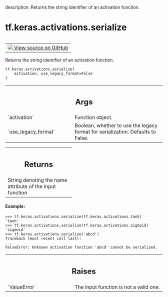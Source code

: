 description: Returns the string identifier of an activation function.

<div itemscope itemtype="http://developers.google.com/ReferenceObject">
<meta itemprop="name" content="tf.keras.activations.serialize" />
<meta itemprop="path" content="Stable" />
</div>

# tf.keras.activations.serialize

<!-- Insert buttons and diff -->

<table class="tfo-notebook-buttons tfo-api nocontent" align="left">
<td>
  <a target="_blank" href="https://github.com/keras-team/keras/tree/v2.15.0/keras/activations.py#L513-L578">
    <img src="https://www.tensorflow.org/images/GitHub-Mark-32px.png" />
    View source on GitHub
  </a>
</td>
</table>



Returns the string identifier of an activation function.


<pre class="devsite-click-to-copy prettyprint lang-py tfo-signature-link">
<code>tf.keras.activations.serialize(
    activation, use_legacy_format=False
)
</code></pre>



<!-- Placeholder for "Used in" -->


<!-- Tabular view -->
 <table class="responsive fixed orange">
<colgroup><col width="214px"><col></colgroup>
<tr><th colspan="2"><h2 class="add-link">Args</h2></th></tr>

<tr>
<td>
`activation`<a id="activation"></a>
</td>
<td>
Function object.
</td>
</tr><tr>
<td>
`use_legacy_format`<a id="use_legacy_format"></a>
</td>
<td>
Boolean, whether to use the legacy format for
serialization. Defaults to False.
</td>
</tr>
</table>



<!-- Tabular view -->
 <table class="responsive fixed orange">
<colgroup><col width="214px"><col></colgroup>
<tr><th colspan="2"><h2 class="add-link">Returns</h2></th></tr>
<tr class="alt">
<td colspan="2">
String denoting the name attribute of the input function
</td>
</tr>

</table>



#### Example:



```
>>> tf.keras.activations.serialize(tf.keras.activations.tanh)
'tanh'
>>> tf.keras.activations.serialize(tf.keras.activations.sigmoid)
'sigmoid'
>>> tf.keras.activations.serialize('abcd')
Traceback (most recent call last):
...
ValueError: Unknown activation function 'abcd' cannot be serialized.
```

<!-- Tabular view -->
 <table class="responsive fixed orange">
<colgroup><col width="214px"><col></colgroup>
<tr><th colspan="2"><h2 class="add-link">Raises</h2></th></tr>

<tr>
<td>
`ValueError`<a id="ValueError"></a>
</td>
<td>
The input function is not a valid one.
</td>
</tr>
</table>

